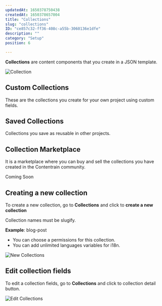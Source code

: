 ```yaml
---
updatedAt: 1650378750438
createdAt: 1650378657004
title: "Collections"
slug: "collections"
ID: "ce857c32-ff36-408c-a55b-3060136e1dfe"
description: ""
category: "Setup"
position: 6

---
```

**Collections** are content components that you create in a JSON template.

![Collection](/images/collections-s.png)

## Custom Collections

These are the collections you create for your own project using custom fields.

## Saved Collections

Collections you save as reusable in other projects.

## Collection Marketplace

It is a marketplace where you can buy and sell the collections you have created in the Contentrain community.

<alert type="warning">


Coming Soon

</alert>

## Creating a new collection

To create a new collection, go to **Collections** and click to **create a new collection**


<alert type="info">
Collection names must be slugify.

**Example**: blog-post

</alert>


- You can choose a permissions for this collection.
- You can add unlimited languages variables for i18n.

![New Collections](/images/new-collection.png)

## Edit collection fields

To edit a collection fields, go to **Collections** and click to collection detail button.

![Edit Collections](/images/edit-collection.png)